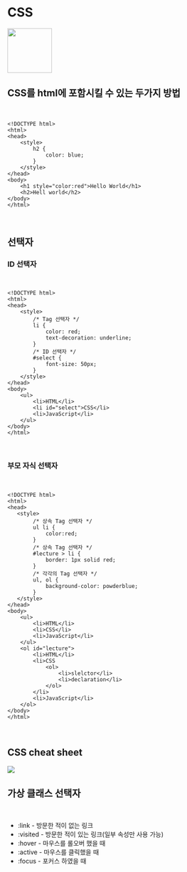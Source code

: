 # CSS
<img src="https://upload.wikimedia.org/wikipedia/commons/thumb/d/d5/CSS3_logo_and_wordmark.svg/363px-CSS3_logo_and_wordmark.svg.png" width="100">
<br>

## CSS를 html에 포함시킬 수 있는 두가지 방법
<br>

```
<!DOCTYPE html>
<html>
<head>           
    <style>
        h2 {
            color: blue;
        }
    </style>
</head>
<body>
    <h1 style="color:red">Hello World</h1>
    <h2>Hell world</h2>
</body>
</html>
```
<br>

## 선택자

### ID 선택자
<br>

```
<!DOCTYPE html>
<html>
<head>   
    <style>
        /* Tag 선택자 */
        li {
            color: red;
            text-decoration: underline;
        }
        /* ID 선택자 */
        #select {
            font-size: 50px;
        }
    </style> 
</head>
<body>
    <ul>
        <li>HTML</li>
        <li id="select">CSS</li>
        <li>JavaScript</li>
    </ul>
</body>
</html>
```
<br>

### 부모 자식 선택자
<br>

```
<!DOCTYPE html>
<html>
<head>
   <style>
        /* 상속 Tag 선택자 */    
        ul li {
            color:red;
        }
        /* 상속 Tag 선택자 */
        #lecture > li {
            border: 1px solid red;            
        }
        /* 각각의 Tag 선택자 */
        ul, ol {
            background-color: powderblue;
        }        
   </style>
</head>
<body>
    <ul>
        <li>HTML</li>
        <li>CSS</li>
        <li>JavaScript</li>
    </ul>
    <ol id="lecture">
        <li>HTML</li>
        <li>CSS
            <ol>
                <li>slelctor</li>
                <li>declaration</li>
            </ol>
        </li>
        <li>JavaScript</li>
    </ol>
</body>
</html>
```
<br>


## CSS cheat sheet
<img src="https://i.pinimg.com/564x/c5/3a/9a/c53a9af294644583b92d21bb66e504fe.jpg">
<br>

## 가상 클래스 선택자
<br>

* :link - 방문한 적이 없는 링크
* :visited - 방문한 적이 있는 링크(일부 속성만 사용 가능)
* :hover - 마우스를 롤오버 했을 때
* :active - 마우스를 클릭했을 때
* :focus - 포커스 하였을 때

